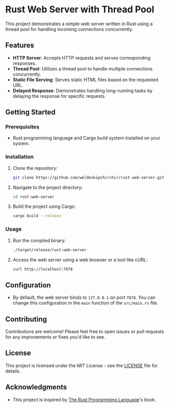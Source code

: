 
# Rust Web Server with Thread Pool

This project demonstrates a simple web server written in Rust using a thread pool for handling incoming connections concurrently.

## Features

- **HTTP Server**: Accepts HTTP requests and serves corresponding responses.
- **Thread Pool**: Utilizes a thread pool to handle multiple connections concurrently.
- **Static File Serving**: Serves static HTML files based on the requested URL.
- **Delayed Response**: Demonstrates handling long-running tasks by delaying the response for specific requests.

## Getting Started

### Prerequisites

- Rust programming language and Cargo build system installed on your system.

### Installation

1. Clone the repository:

   ```bash
   git clone https://github.com/weldonkipchirchir/rust-web-server.git
   ```

2. Navigate to the project directory:

   ```bash
   cd rust-web-server
   ```

3. Build the project using Cargo:

   ```bash
   cargo build --release
   ```

### Usage

1. Run the compiled binary:

   ```bash
   ./target/release/rust-web-server
   ```

2. Access the web server using a web browser or a tool like cURL:

   ```bash
   curl http://localhost:7878
   ```

## Configuration

- By default, the web server binds to `127.0.0.1` on port `7878`. You can change this configuration in the `main` function of the `src/main.rs` file.

## Contributing

Contributions are welcome! Please feel free to open issues or pull requests for any improvements or fixes you'd like to see.

## License

This project is licensed under the MIT License - see the [LICENSE](LICENSE) file for details.

## Acknowledgments

- This project is inspired by [The Rust Programming Language](https://www.rust-lang.org/)'s book.
